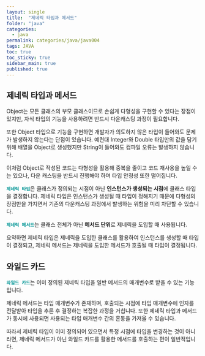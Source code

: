 ```yaml
---
layout: single
title:  "제네릭 타입과 메서드"
folder: "java"
categories:
  - java
permalink: categories/java/java004
tags: JAVA
toc: true
toc_sticky: true
sidebar_main: true
published: true
---
```


## 제네릭 타입과 메서드
Object는 모든 클래스의 부모 클래스이므로 손쉽게 다형성을 구현할 수 있다는 장점이 있지만, 자식 타입의 기능을 사용하려면 반드시 다운캐스팅 과정이 필요합니다.

또한 Object 타입으로 기능을 구현하면 개발자가 의도하지 않은 타입이 들어와도 문제가 발생하지 않는다는 단점이 있습니다. 예컨대 Integer와 Double 타입만의 값을 담기 위해 배열을 Object로 생성했지만 String이 들어와도 컴파일 오류는 발생하지 않습니다.

이처럼 Object로 작성된 코드는 다형성을 활용해 중복을 줄이고 코드 재사용을 높일 수는 있으나, 다운 캐스팅을 반드시 진행해야 하며 타입 안정성 또한 떨어집니다.

<span style="color: rgb(3, 150, 150); font-weight: bold;">`제네릭 타입`</span>은 클래스가 정의되는 시점이 아닌 **인스턴스가 생성되는 시점**에 클래스 타입을 결정합니다. 제네릭 타입은 인스턴스가 생성될 때 타입이 정해지기 때문에 다형성의 장점만을 가지면서 기존의 다운캐스팅 과정에서 발생하는 위험을 미리 차단할 수 있습니다.

<span style="color: rgb(3, 150, 150); font-weight: bold;">`제네릭 메서드`</span>는 클래스 전체가 아닌 **메서드 단위**로 제네릭을 도입할 때 사용됩니다.

요약하면 제네릭 타입은 제네릭을 도입한 클래스를 활용하여 인스턴스를 생성할 때 타입이 결정되고, 제네릭 메서드는 제네릭을 도입한 메서드가 호출될 때 타입이 결정됩니다.

## 와일드 카드
<span style="color: rgb(3, 150, 150); font-weight: bold;">`와일드 카드`</span>는 이미 정의된 제네릭 타입을 일반 메서드의 매개변수로 받을 수 있는 기능입니다.

제네릭 메서드는 타입 매개변수가 존재하며, 호출되는 시점에 타입 매개변수에 인자를 전달받아 타입을 추론 후 결정하는 복잡한 과정을 거칩니다. 또한 제네릭 타입과 메서드가 동시에 사용되면 사용되는 타입 매개변수 간의 혼동을 가져올 수 있습니다.

따라서 제네릭 타입이 이미 정의되어 있으면서 특정 시점에 타입을 변경하는 것이 아니라면, 제네릭 메서드가 아닌 와일드 카드를 활용한 메서드를 호출하는 편이 일반적입니다.